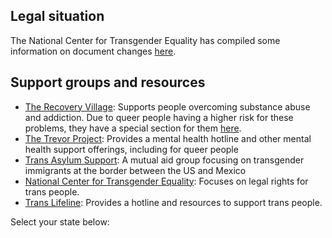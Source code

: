 ## Legal situation
The National Center for Transgender Equality has compiled some information on document changes [here](https://transequality.org/documents).

## Support groups and resources
* [The Recovery Village](https://www.therecoveryvillage.com/): Supports people overcoming substance abuse and addiction. Due to queer people having a higher risk for these problems, they have a special section for them [here](https://www.therecoveryvillage.com/resources/lgbtq/).
* [The Trevor Project](https://www.thetrevorproject.org): Provides a mental health hotline and other mental health support offerings, including for queer people
* [Trans Asylum Support](https://linktr.ee/transasylumsupport/): A mutual aid group focusing on transgender immigrants at the border between the US and Mexico
* [National Center for Transgender Equality](https://transequality.org): Focuses on legal rights for trans people.
* [Trans Lifeline](https://translifeline.org): Provides a hotline and resources to support trans people.
 
Select your state below:
